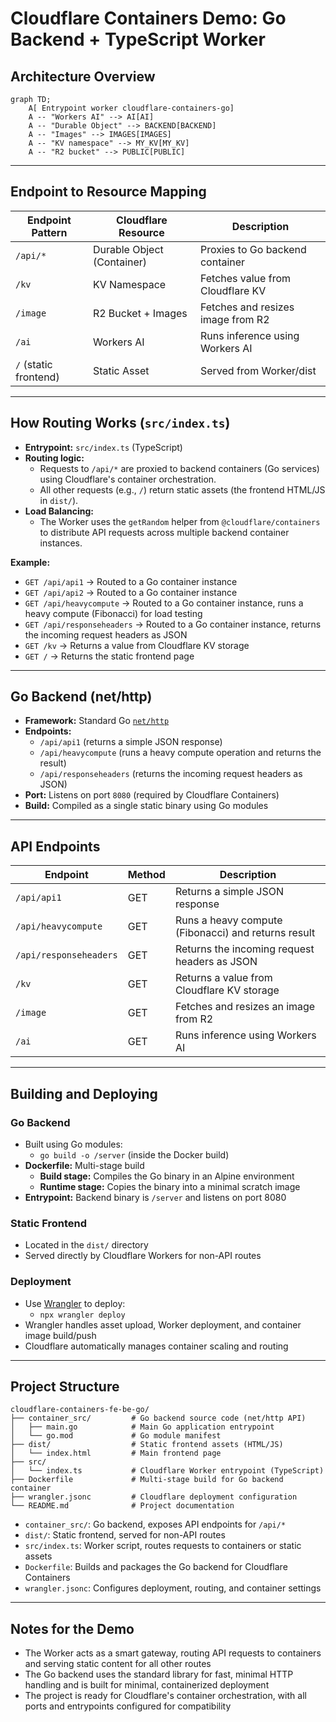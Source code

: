 # Cloudflare Containers Demo: Go Backend + TypeScript Worker

## Architecture Overview

```mermaid
graph TD;
    A[ Entrypoint worker cloudflare-containers-go]
    A -- "Workers AI" --> AI[AI]
    A -- "Durable Object" --> BACKEND[BACKEND]
    A -- "Images" --> IMAGES[IMAGES]
    A -- "KV namespace" --> MY_KV[MY_KV]
    A -- "R2 bucket" --> PUBLIC[PUBLIC]
```

---

## Endpoint to Resource Mapping

| Endpoint Pattern      | Cloudflare Resource        | Description                       |
| --------------------- | -------------------------- | --------------------------------- |
| `/api/*`              | Durable Object (Container) | Proxies to Go backend container   |
| `/kv`                 | KV Namespace               | Fetches value from Cloudflare KV  |
| `/image`              | R2 Bucket + Images         | Fetches and resizes image from R2 |
| `/ai`                 | Workers AI                 | Runs inference using Workers AI   |
| `/` (static frontend) | Static Asset               | Served from Worker/dist           |

---

## How Routing Works (`src/index.ts`)

- **Entrypoint:** `src/index.ts` (TypeScript)
- **Routing logic:**
  - Requests to `/api/*` are proxied to backend containers (Go services) using Cloudflare's container orchestration.
  - All other requests (e.g., `/`) return static assets (the frontend HTML/JS in `dist/`).
- **Load Balancing:**
  - The Worker uses the `getRandom` helper from `@cloudflare/containers` to distribute API requests across multiple backend container instances.

**Example:**

- `GET /api/api1` → Routed to a Go container instance
- `GET /api/api2` → Routed to a Go container instance
- `GET /api/heavycompute` → Routed to a Go container instance, runs a heavy compute (Fibonacci) for load testing
- `GET /api/responseheaders` → Routed to a Go container instance, returns the incoming request headers as JSON
- `GET /kv` → Returns a value from Cloudflare KV storage
- `GET /` → Returns the static frontend page

---

## Go Backend (net/http)

- **Framework:** Standard Go [`net/http`](https://pkg.go.dev/net/http)
- **Endpoints:**
  - `/api/api1` (returns a simple JSON response)
  - `/api/heavycompute` (runs a heavy compute operation and returns the result)
  - `/api/responseheaders` (returns the incoming request headers as JSON)
- **Port:** Listens on port `8080` (required by Cloudflare Containers)
- **Build:** Compiled as a single static binary using Go modules

---

## API Endpoints

| Endpoint               | Method | Description                                         |
| ---------------------- | ------ | --------------------------------------------------- |
| `/api/api1`            | GET    | Returns a simple JSON response                      |
| `/api/heavycompute`    | GET    | Runs a heavy compute (Fibonacci) and returns result |
| `/api/responseheaders` | GET    | Returns the incoming request headers as JSON        |
| `/kv`                  | GET    | Returns a value from Cloudflare KV storage          |
| `/image`               | GET    | Fetches and resizes an image from R2                |
| `/ai`                  | GET    | Runs inference using Workers AI                     |

---

## Building and Deploying

### Go Backend

- Built using Go modules:
  - `go build -o /server` (inside the Docker build)
- **Dockerfile:** Multi-stage build
  - **Build stage:** Compiles the Go binary in an Alpine environment
  - **Runtime stage:** Copies the binary into a minimal scratch image
- **Entrypoint:** Backend binary is `/server` and listens on port 8080

### Static Frontend

- Located in the `dist/` directory
- Served directly by Cloudflare Workers for non-API routes

### Deployment

- Use [Wrangler](https://developers.cloudflare.com/workers/wrangler/) to deploy:
  - `npx wrangler deploy`
- Wrangler handles asset upload, Worker deployment, and container image build/push
- Cloudflare automatically manages container scaling and routing

---

## Project Structure

```
cloudflare-containers-fe-be-go/
├── container_src/         # Go backend source code (net/http API)
│   ├── main.go            # Main Go application entrypoint
│   └── go.mod             # Go module manifest
├── dist/                  # Static frontend assets (HTML/JS)
│   └── index.html         # Main frontend page
├── src/
│   └── index.ts           # Cloudflare Worker entrypoint (TypeScript)
├── Dockerfile             # Multi-stage build for Go backend container
├── wrangler.jsonc         # Cloudflare deployment configuration
└── README.md              # Project documentation
```

- `container_src/`: Go backend, exposes API endpoints for `/api/*`
- `dist/`: Static frontend, served for non-API routes
- `src/index.ts`: Worker script, routes requests to containers or static assets
- `Dockerfile`: Builds and packages the Go backend for Cloudflare Containers
- `wrangler.jsonc`: Configures deployment, routing, and container settings

---

## Notes for the Demo

- The Worker acts as a smart gateway, routing API requests to containers and serving static content for all other routes
- The Go backend uses the standard library for fast, minimal HTTP handling and is built for minimal, containerized deployment
- The project is ready for Cloudflare's container orchestration, with all ports and entrypoints configured for compatibility
